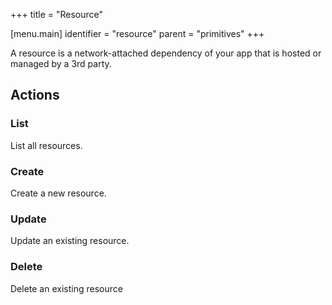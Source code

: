 +++
title = "Resource"

[menu.main]
identifier = "resource"
parent = "primitives"
+++

A resource is a network-attached dependency of your app that is hosted or managed by a 3rd party.

## Actions

### List

List all resources.

### Create

Create a new resource.

### Update

Update an existing resource.

### Delete

Delete an existing resource

